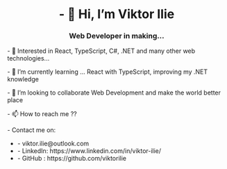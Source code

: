 <h1 align="center">- 👋 Hi, I’m Viktor Ilie</h1>
<h3 align="center">Web Developer in making...</h3>
<p>
- 👀 Interested in  React, TypeScript, C#, .NET and many other web technologies...  
</p>
<p>
- 🌱 I’m currently learning ... React with TypeScript, improving my .NET knowledge  
</p>

<p>
- 💞️ I’m looking to collaborate Web Development and make the world better place  
</p>
<p>
- 📫 How to reach me ??
</p>

<p>
- Contact me on:
  
</p>
<ul>
  <li>
- viktor.ilie@outlook.com
    
  </li>
  <li>
- LinkedIn: https://www.linkedin.com/in/viktor-ilie/
    
  </li>
  <li>
- GitHub : https://github.com/viktorilie 
    
  </li>
</ul>

